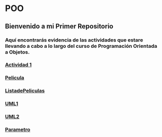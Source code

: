 # POO

## Bienvenido a mi Primer Repositorio

### Aquí encontrarás evidencia de las actividades que estare llevando a cabo a lo largo del curso de Programación Orientada a Objetos.

### [Actividad 1](./Setup/README.md)

### [Pelicula](./Pelicula/Program.cs)

### [ListadePeliculas](./Lista_de_peliculas/Program.cs)

### [UML1](./Setup/IMG/UML1.png)

### [UML2](./Setup/IMG/UML2.png)

### [Parametro](./Setup/Parametro/Program.cs)